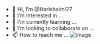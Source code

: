 - 👋 Hi, I’m @Harishaiml27
- 👀 I’m interested in ...
- 🌱 I’m currently learning ...
- 💞️ I’m looking to collaborate on ...
- 📫 How to reach me ...
  ![image](https://github.com/Harishaiml27/Harishaiml27/assets/147579995/ba863c83-121c-4440-9fae-5f16e2c9f74b)
  
<!---
Harishaiml27/Harishaiml27 is a ✨ special ✨ repository because its `README.md` (this file) appears on your GitHub profile.
You can click the Preview link to take a look at your changes.
--->
